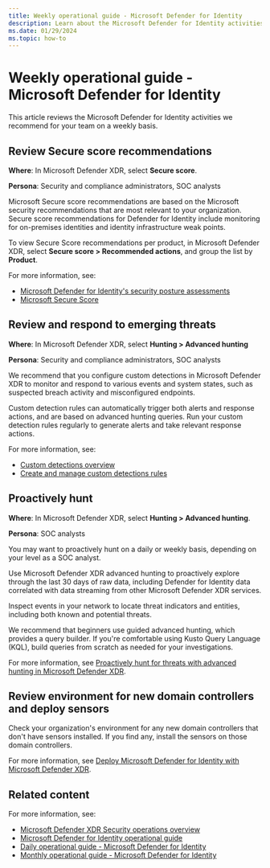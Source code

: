 ```yaml
---
title: Weekly operational guide - Microsoft Defender for Identity
description: Learn about the Microsoft Defender for Identity activities that we recommend for your team on a weekly basis.
ms.date: 01/29/2024
ms.topic: how-to
---
```


# Weekly operational guide - Microsoft Defender for Identity

This article reviews the Microsoft Defender for Identity activities we recommend for your team on a weekly basis.

## Review Secure score recommendations

**Where**: In Microsoft Defender XDR, select **Secure score**.

**Persona**: Security and compliance administrators, SOC analysts

Microsoft Secure score recommendations are based on the Microsoft security recommendations that are most relevant to your organization. Secure score recommendations for Defender for Identity include monitoring for on-premises identities and identity infrastructure weak points.

To view Secure Score recommendations per product, in Microsoft Defender XDR, select **Secure score > Recommended actions**, and group the list by **Product**.

For more information, see:

- [Microsoft Defender for Identity's security posture assessments](../security-assessment.md)
- [Microsoft Secure Score](/microsoft-365/security/defender/microsoft-secure-score)

## Review and respond to emerging threats

**Where**: In Microsoft Defender XDR, select **Hunting > Advanced hunting**

**Persona**: Security and compliance administrators, SOC analysts

We recommend that you configure custom detections in Microsoft Defender XDR to monitor and respond to various events and system states, such as suspected breach activity and misconfigured endpoints.

Custom detection rules can automatically trigger both alerts and response actions, and are based on advanced hunting queries. Run your custom detection rules regularly to generate alerts and take relevant response actions.

For more information, see:

- [Custom detections overview](/microsoft-365/security/defender/custom-detections-overview)
- [Create and manage custom detections rules](/microsoft-365/security/defender/custom-detection-rules)

## Proactively hunt

**Where**: In Microsoft Defender XDR, select **Hunting > Advanced hunting**.

**Persona**: SOC analysts

You may want to proactively hunt on a daily or weekly basis, depending on your level as a SOC analyst.

Use Microsoft Defender XDR advanced hunting to proactively explore through the last 30 days of raw data, including Defender for Identity data correlated with data streaming from other Microsoft Defender XDR services.

Inspect events in your network to locate threat indicators and entities, including both known and potential threats.

We recommend that beginners use guided advanced hunting, which provides a query builder. If you're comfortable using Kusto Query Language (KQL), build queries from scratch as needed for your investigations.

For more information, see [Proactively hunt for threats with advanced hunting in Microsoft Defender XDR](/microsoft-365/security/defender/advanced-hunting-overview).

## Review environment for new domain controllers and deploy sensors

Check your organization's environment for any new domain controllers that don't have sensors installed. If you find any, install the sensors on those domain controllers.

For more information, see [Deploy Microsoft Defender for Identity with Microsoft Defender XDR](../deploy/deploy-defender-identity.md).

## Related content

For more information, see:

- [Microsoft Defender XDR Security operations overview](/security/operations/overview)
- [Microsoft Defender for Identity operational guide](ops-guide.md)
- [Daily operational guide - Microsoft Defender for Identity](ops-guide-daily.md)
- [Monthly operational guide - Microsoft Defender for Identity](ops-guide-monthly.md)
